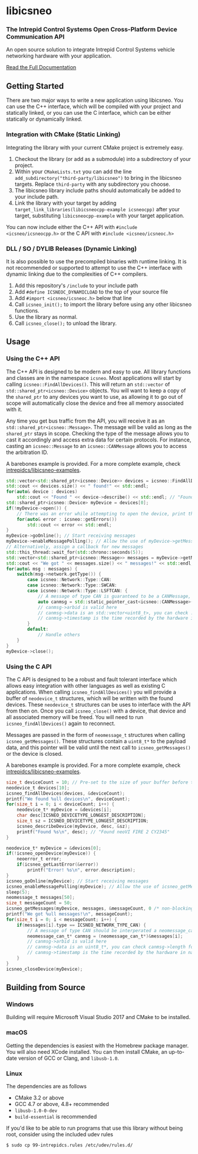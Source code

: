 # libicsneo
### The Intrepid Control Systems Open Cross-Platform Device Communication API

An open source solution to integrate Intrepid Control Systems vehicle networking hardware with your application.

[Read the Full Documentation](https://libicsneo.readthedocs.io/)

## Getting Started
There are two major ways to write a new application using libicsneo. You can use the C++ interface, which will be compiled with your project and statically linked, or you can use the C interface, which can be either statically or dynamically linked.
### Integration with CMake (Static Linking)
Integrating the library with your current CMake project is extremely easy.
1. Checkout the library (or add as a submodule) into a subdirectory of your project.
2. Within your `CMakeLists.txt` you can add the line `add_subdirectory("third-party/libicsneo")` to bring in the libicsneo targets. Replace `third-party` with any subdirectory you choose.
3. The libicsneo library include paths should automatically be added to your include path.
4. Link the library with your target by adding `target_link_libraries(libicsneocpp-example icsneocpp)` after your target, substituting `libicsneocpp-example` with your target application.

You can now include either the C++ API with `#include <icsneo/icsneocpp.h>` or the C API with `#include <icsneo/icsneoc.h>`

### DLL / SO / DYLIB Releases (Dynamic Linking)
It is also possible to use the precompiled binaries with runtime linking. It is not recommended or supported to attempt to use the C++ interface with dynamic linking due to the complexities of C++ compilers.
1. Add this repository's `/include` to your include path
2. Add `#define ICSNEOC_DYNAMICLOAD` to the top of your source file
2. Add `#import <icsneo/icsneoc.h>` below that line
3. Call `icsneo_init();` to import the library before using any other libicsneo functions.
4. Use the library as normal.
5. Call `icsneo_close();` to unload the library.

## Usage
### Using the C++ API
The C++ API is designed to be modern and easy to use. All library functions and classes are in the namespace `icsneo`. Most applications will start by calling `icsneo::FindAllDevices()`. This will return an `std::vector` of `std::shared_ptr<icsneo::Device>` objects. You will want to keep a copy of the `shared_ptr` to any devices you want to use, as allowing it to go out of scope will automatically close the device and free all memory associated with it.

Any time you get bus traffic from the API, you will receive it as an `std::shared_ptr<icsneo::Message>`. The message will be valid as long as the `shared_ptr` stays in scope. Checking the type of the message allows you to cast it accordingly and access extra data for certain protocols. For instance, casting an `icsneo::Message` to an `icsneo::CANMessage` allows you to access the arbitration ID.

A barebones example is provided. For a more complete example, check [intrepidcs/libicsneo-examples](https://github.com/intrepidcs/libicsneo-examples).
``` c++
std::vector<std::shared_ptr<icsneo::Device>> devices = icsneo::FindAllDevices();
std::cout << devices.size() << " found!" << std::endl;
for(auto& device : devices)
    std::cout << "Found " << device->describe() << std::endl; // "Found neoVI FIRE 2 CY2345"
std::shared_ptr<icsneo::Device> myDevice = devices[0];
if(!myDevice->open()) {
    // There was an error while attempting to open the device, print the error details
    for(auto& error : icsneo::getErrors())
        std::cout << error << std::endl;
}
myDevice->goOnline(); // Start receiving messages
myDevice->enableMessagePolling(); // Allow the use of myDevice->getMessages() later
// Alternatively, assign a callback for new messages
std::this_thread::wait_for(std::chrono::seconds(5));
std::vector<std::shared_ptr<icsneo::Message>> messages = myDevice->getMessages();
std::cout << "We got " << messages.size() << " messages!" << std::endl;
for(auto& msg : messages) {
    switch(msg->network.getType()) {
        case icsneo::Network::Type::CAN:
        case icsneo::Network::Type::SWCAN:
        case icsneo::Network::Type::LSFTCAN: {
            // A message of type CAN is guaranteed to be a CANMessage, so we can static cast safely
            auto canmsg = std::static_pointer_cast<icsneo::CANMessage>(msg);
            // canmsg->arbid is valid here
            // canmsg->data is an std::vector<uint8_t>, you can check .size() for the DLC of the message
            // canmsg->timestamp is the time recorded by the hardware in nanoseconds since (1/1/2007 12:00:00 GMT)
        }
        default:
            // Handle others
    }
}
myDevice->close();
```

### Using the C API
The C API is designed to be a robust and fault tolerant interface which allows easy integration with other languages as well as existing C applications. When calling `icsneo_findAllDevices()` you will provide a buffer of `neodevice_t` structures, which will be written with the found devices. These `neodevice_t` structures can be uses to interface with the API from then on. Once you call `icsneo_close()` with a device, that device and all associated memory will be freed. You will need to run `icsneo_findAllDevices()` again to reconnect.

Messages are passed in the form of `neomessage_t` structures when calling `icsneo_getMessages()`. These structures contain a `uint8_t*` to the payload data, and this pointer will be valid until the next call to `icsneo_getMessages()` or the device is closed.

A barebones example is provided. For a more complete example, check [intrepidcs/libicsneo-examples](https://github.com/intrepidcs/libicsneo-examples).
``` c
size_t deviceCount = 10; // Pre-set to the size of your buffer before the icsneo_findAllDevices() call
neodevice_t devices[10];
icsneo_findAllDevices(devices, &deviceCount);
printf("We found %ull devices\n", deviceCount);
for(size_t i = 0; i < deviceCount; i++) {
    neodevice_t* myDevice = &devices[i];
    char desc[ICSNEO_DEVICETYPE_LONGEST_DESCRIPTION];
    size_t sz = ICSNEO_DEVICETYPE_LONGEST_DESCRIPTION;
    icsneo_describeDevice(myDevice, desc, &sz);
    printf("Found %s\n", desc); // "Found neoVI FIRE 2 CY2345"
}

neodevice_t* myDevice = &devices[0];
if(!icsneo_openDevice(myDevice)) {
    neoerror_t error;
    if(icsneo_getLastError(&error))
        printf("Error! %s\n", error.description);
}
icsneo_goOnline(myDevice); // Start receiving messages
icsneo_enableMessagePolling(myDevice); // Allow the use of icsneo_getMessages() later
sleep(5);
neomessage_t messages[50];
size_t messageCount = 50;
icsneo_getMessages(myDevice, messages, &messageCount, 0 /* non-blocking */);
printf("We got %ull messages!\n", messageCount);
for(size_t i = 0; i < messageCount; i++) {
    if(messages[i].type == ICSNEO_NETWORK_TYPE_CAN) {
        // A message of type CAN should be interperated a neomessage_can_t, so we can cast safely
        neomessage_can_t* canmsg = (neomessage_can_t*)&messages[i];
        // canmsg->arbid is valid here
        // canmsg->data is an uint8_t*, you can check canmsg->length for the length of the payload
        // canmsg->timestamp is the time recorded by the hardware in nanoseconds since (1/1/2007 12:00:00 GMT)
    }
}
icsneo_closeDevice(myDevice);
```

## Building from Source
### Windows
Building will require Microsoft Visual Studio 2017 and CMake to be installed.
### macOS
Getting the dependencies is easiest with the Homebrew package manager. You will also need XCode installed. You can then install CMake, an up-to-date version of GCC or Clang, and `libusb-1.0`.
### Linux
The dependencies are as follows
 - CMake 3.2 or above
 - GCC 4.7 or above, 4.8+ recommended
 - `libusb-1.0-0-dev`
 - `build-essential` is recommended
 
If you'd like to be able to run programs that use this library without being root, consider using the included udev rules

```
$ sudo cp 99-intrepidcs.rules /etc/udev/rules.d/
```
